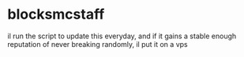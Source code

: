 # blocksmcstaff

il run the script to update this everyday, and if it gains a stable enough reputation of never breaking randomly, il put it on a vps
